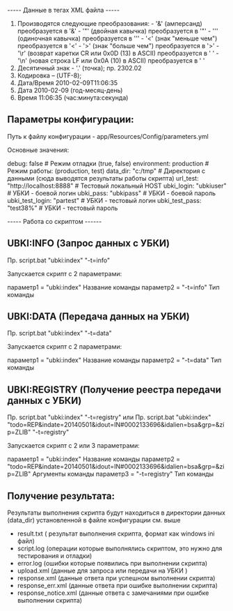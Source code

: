 ----- Данные в тегах XML файла -----
1. Производятся следующие преобразования: 
		- '&' (амперсанд) преобразуется в '&amp;' 
		- '"' (двойная кавычка) преобразуется в '&quot;' 
		- ''' (одиночная кавычка) преобразуется в '&#039;' 
		- '<' (знак "меньше чем") преобразуется в '&lt;' 
		- '>' (знак "больше чем") преобразуется в '&gt;' 
		- '\r' (возврат каретки CR или 0x0D (13) в ASCII) преобразуется в '&#13;'
		- '\n' (новая строка LF или 0x0A (10) в ASCII) преобразуется в  '&#10;'
2. Десятичный знак - '.' (точка);  пр. 2302.02
3. Кодировка – (UTF-8);
4. Дата/Время   2010-02-09T11:06:35
5. Дата  2010-02-09 (год-месяц-день)
6. Время  11:06:35 (час:минута:секунда)


Параметры конфигурации:
----------------------

Путь к файлу конфигурации - app/Resources/Сonfig/parameters.yml

Основные значения:

debug: false                        # Режим отладки (true, false)
environment: production             # Режим работы: (production, test)
data_dir:  "c:/tmp"                 # Директория с данными (сюда выводятся результаты работы скрипта)
url_test: "http://localhost:8888"   # Тестовый локальный HOST
ubki_login: "ubkiuser"              # УБКИ - боевой логин
ubki_pass: "ubkipass"               # УБКИ - боевой пароль
ubki_test_login: "partest"          # УБКИ - тестовый логин
ubki_test_pass: "test38%"           # УБКИ - тестовый пароль

----- Работа со скриптом ------

UBKI:INFO (Запрос данных с УБКИ)
---------
Пр. script.bat "ubki:index" "-t=info"

Запускается скрипт c 2 параметрами: 

параметр1 = "ubki:index" Название команды
параметр2 =  "-t=info" Тип команды


UBKI:DATA (Передача данных на УБКИ)
---------
Пр. script.bat "ubki:index" "-t=data"

Запускается скрипт c 2 параметрами: 

параметр1 = "ubki:index" Название команды
параметр2 =  "-t=data" Тип команды


UBKI:REGISTRY (Получение реестра передачи данных с УБКИ)
---------
Пр. script.bat "ubki:index" "-t=registry"
или
Пр. script.bat "ubki:index" "todo=REP&indate=20140501&idout=IN#0002133696&idalien=bsa&grp=&zip=ZLIB" "-t=registry"

Запускается скрипт c 2 или 3 параметрами: 

параметр1 = "ubki:index" Название команды
параметр2 =  "todo=REP&indate=20140501&idout=IN#0002133696&idalien=bsa&grp=&zip=ZLIB" Аргументы команды
параметр3 =  "-t=registry" Тип команды


Получение результата:
--------------------

Результаты выполнения скрипта будут находиться в директории данных (data_dir)
установленной в файле конфигурации см. выше 

-  result.txt   ( результат выполнения скрипта, формат как windows ini файл)
-  script.log   (операции которые выполнялись скриптом, это нужно для тестирования и отладки)
-  error.log    (ошибки которые появились при выполнении скрипта)
-  upload.xml   (данные для запроса или передачи на УБКИ )
-  response.xml (данные ответа при успешном выполнении скрипта)
-  response_err.xml (данные ответа при ошибке выполнении скрипта)
-  response_notice.xml (данные ответа c замечаниями при ошибке выполнении скрипта)

